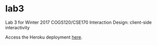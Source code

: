 lab3
====

Lab 3 for Winter 2017 COGS120/CSE170 Interaction Design: client-side interactivity

Access the Heroku deployment [here](https://lab3-nkk.herokuapp.com/).
